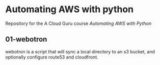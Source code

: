 # Automating AWS with python

Repository for the A Cloud Guru course *Automating AWS with Python*

## 01-webotron

webotron is a script that will sync a local directory to an s3 bucket, and optionally configure route53 and cloudfront.
